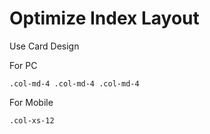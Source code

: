 Optimize Index Layout
===

Use Card Design

For PC

    .col-md-4 .col-md-4 .col-md-4

For Mobile

    .col-xs-12
